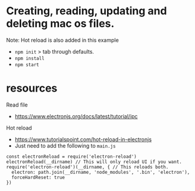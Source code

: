 # Creating, reading, updating and deleting mac os files. 
Note: Hot reload is also added in this example

- `npm init` > tab through defaults.
- `npm install`
- `npm start`

# resources

Read file
- https://www.electronjs.org/docs/latest/tutorial/ipc

Hot reload
- https://www.tutorialspoint.com/hot-reload-in-electronjs
- Just need to add the following to `main.js`

```
const electronReload = require('electron-reload')
electronReload(__dirname) // This will only reload UI if you want. 
require('electron-reload')(__dirname, { // This reloads both. 
  electron: path.join(__dirname, 'node_modules', '.bin', 'electron'),
  forceHardReset: true
}) 
```
